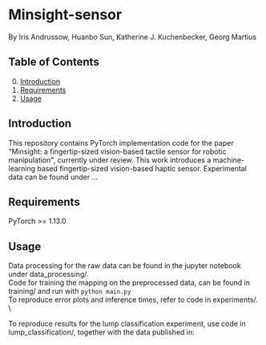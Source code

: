 # Minsight-sensor

By Iris Andrussow, Huanbo Sun, Katherine J. Kuchenbecker, Georg Martius

## Table of Contents

0. [Introduction](#introduction)
0. [Requirements](#requirements)
0. [Usage](#usage)

## Introduction

This repository contains PyTorch implementation code for the paper "Minsight: a fingertip-sized vision-based tactile sensor for robotic manipulation", currently under review. This work introduces a machine-learning based fingertip-sized vision-based haptic sensor. Experimental data can be found under ... 

## Requirements

PyTorch >= 1.13.0

## Usage

Data processing for the raw data can be found in the jupyter notebook under data_processing/. \
Code for training the mapping on the preprocessed data, can be found in training/ and run with `python main.py` \
To reproduce error plots and inference times, refer to code in experiments/. \

To reproduce results for the lump classification experiment, use code in lump_classification/, together with the data published in: 

